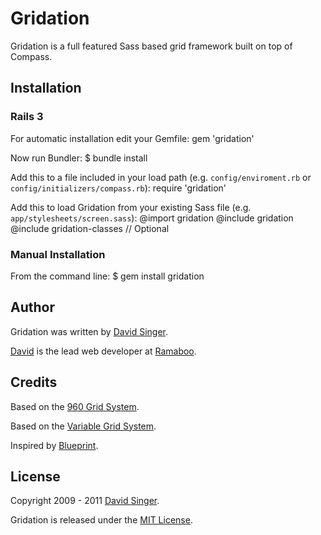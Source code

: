 # Gridation

Gridation is a full featured Sass based grid framework built on top of Compass.

## Installation

### Rails 3
For automatic installation edit your Gemfile:
    gem 'gridation'

Now run Bundler:
    $ bundle install

Add this to a file included in your load path (e.g. `config/enviroment.rb` or `config/initializers/compass.rb`):
    require 'gridation'

Add this to load Gridation from your existing Sass file (e.g. `app/stylesheets/screen.sass`):
    @import gridation
    @include gridation
    @include gridation-classes // Optional

### Manual Installation

From the command line:
    $ gem install gridation

## Author
Gridation was written by [David Singer][david].

[David][david] is the lead web developer at [Ramaboo](http://ramaboo.com).

## Credits
Based on the [960 Grid System](http://960.gs).

Based on the [Variable Grid System](http://www.spry-soft.com/grids).

Inspired by [Blueprint](http://www.blueprintcss.org).

## License
Copyright 2009 - 2011 [David Singer][david].

Gridation is released under the [MIT License][license].


[david]: http://ramaboo.com/david
[license]: https://github.com/ramaboo/gridation/blob/master/LICENSE
